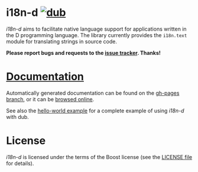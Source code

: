 i18n-d [![dub](https://img.shields.io/dub/v/i18n.svg)](http://code.dlang.org/packages/i18n)
============================================
*i18n-d* aims to facilitate native language support for applications written
in the D programming language. The library currently provides the `i18n.text`
module for translating strings in source code.

**Please report bugs and requests to the [issue tracker](https://github.com/JakobOvrum/i18n-d/issues). Thanks!**

[Documentation](https://jakobovrum.github.io/i18n-d/i18n.text.html)
============================================
Automatically generated documentation can be found on the
[gh-pages branch](https://github.com/JakobOvrum/i18n-d/tree/gh-pages),
or it can be [browsed online](https://jakobovrum.github.io/i18n-d/i18n.text.html).

See also the [hello-world example](https://github.com/JakobOvrum/i18n-d/tree/master/example/helloworld)
for a complete example of using *i18n-d* with dub.

License
============================================
*i18n-d* is licensed under the terms of the Boost license (see the [LICENSE file](http://github.com/JakobOvrum/i18n-d/blob/master/LICENSE) for details).
